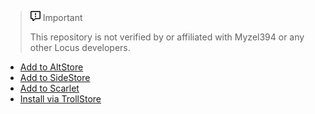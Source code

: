 > <p><svg class="octicon octicon-report mr-2" viewBox="0 0 16 16" version="1.1" width="16" height="16" aria-hidden="true"><path d="M0 1.75C0 .784.784 0 1.75 0h12.5C15.216 0 16 .784 16 1.75v9.5A1.75 1.75 0 0 1 14.25 13H8.06l-2.573 2.573A1.458 1.458 0 0 1 3 14.543V13H1.75A1.75 1.75 0 0 1 0 11.25Zm1.75-.25a.25.25 0 0 0-.25.25v9.5c0 .138.112.25.25.25h2a.75.75 0 0 1 .75.75v2.19l2.72-2.72a.749.749 0 0 1 .53-.22h6.5a.25.25 0 0 0 .25-.25v-9.5a.25.25 0 0 0-.25-.25Zm7 2.25v2.5a.75.75 0 0 1-1.5 0v-2.5a.75.75 0 0 1 1.5 0ZM9 9a1 1 0 1 1-2 0 1 1 0 0 1 2 0Z"></path></svg> Important</p>
> 
> This repository is not verified by or affiliated with Myzel394 or any other Locus developers.

* [Add to AltStore](altstore://source?url=https://jbmagination.com/locus-ios/alt.json)
* [Add to SideStore](sidestore://source?url=https://jbmagination.com/locus-ios/alt.json)
* [Add to Scarlet](scarlet://repo=https://jbmagination.com/locus-ios/scarlet.json)
* [Install via TrollStore](apple-magnifier://install?url=https://github.com/jbmagination/locus-ios/releases/download/releases/latest.ipa)
